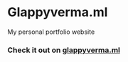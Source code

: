 # Glappyverma.ml

My personal portfolio website

### Check it out on [glappyverma.ml](https://glappyverma.ml/)
